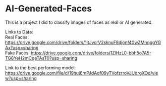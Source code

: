 # AI-Generated-Faces

This is a project I did to classify images of faces as real or AI generated.

Links to Data:<br>
Real Faces: https://drive.google.com/drive/folders/1itJvcrV2sknuF8djonf40wZMnnggYGAx?usp=sharing<br>
Fake Faces: https://drive.google.com/drive/folders/1ZlHzL0-bbh5o7A5-TG8YeH2mCqeTAsT0?usp=sharing

Link to the best performing model:<br>
https://drive.google.com/file/d/19huj6mPJdAof09yTVofzrroVJUdrgXOd/view?usp=sharing
